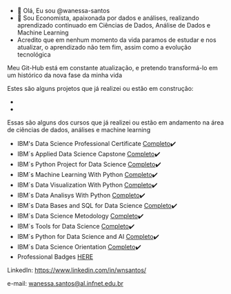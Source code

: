 - 👋 Olá, Eu sou @wanessa-santos
- 👀 Sou Economista, apaixonada por dados e análises, realizando aprendizado continuado em Ciências de Dados, Análise de Dados e Machine Learning
- Acredito que em nenhum momento da vida paramos de estudar e nos atualizar, o aprendizado não tem fim, assim como a evolução tecnológica

Meu Git-Hub está em constante atualização, e pretendo transformá-lo em um histórico da nova fase da minha vida

Estes são alguns projetos que já realizei ou estão em construção:

-
-

Essas são alguns dos cursos que já realizei ou estão em andamento na área de ciências de dados, análises e machine learning

- IBM's Data Science Professional Certificate <a href="https://www.credly.com/badges/d54a2cf7-c9c3-4bef-abb6-62ed75956b3e">Completo</a>✔️
- IBM´s Applied Data Science Capstone <a href="https://www.credly.com/badges/575c1013-26b3-432c-ae81-dde3320f3f8f">Completo</a>✔️
- IBM´s Python Project for Data Science <a href="https://www.credly.com/badges/fc6f6bac-33d5-473e-9061-871813c44059">Completo</a>✔️
- IBM´s Machine Learning With Python <a href="https://www.credly.com/badges/7d2dbb27-c486-4643-9dd3-f0bc165dfc95">Completo</a>✔️
- IBM´s Data Visualization With Python <a href="https://www.credly.com/badges/aaf06b5d-5ab5-4c8e-aafd-0873bdc80cfc">Completo</a>✔️
- IBM´s Data Analisys With Python <a href="https://www.credly.com/badges/eb3377ed-fc13-4b2d-8c89-3e203240067f">Completo</a>✔️
- IBM´s Data Bases and SQL for Data Science <a href="https://www.credly.com/badges/0688ff4f-ab50-4d5e-a324-a57983659f2e">Completo</a>✔️
- IBM´s Data Science Metodology <a href="https://www.credly.com/badges/e04cdbf0-d811-478c-9b49-740207e0a229">Completo</a>✔️
- IBM´s Tools for Data Science <a href="https://www.credly.com/badges/3af5953b-30e1-48ab-aa24-debf3023ff0b">Completo</a>✔️
- IBM´s Python for Data Science and AI <a href="https://www.credly.com/badges/7639d32f-3399-4a07-8fa9-cb1a4829ee61">Completo</a>✔️
- IBM´s Data Science Orientation <a href="https://www.credly.com/badges/0977f736-ff2a-4d1c-87b3-ec0f7e5479a7">Completo</a>✔️
- Professional Badges <a href="https://www.credly.com/users/wanessa-nunes-dos-santos/badges">HERE</a>

LinkedIn: https://www.linkedin.com/in/wnsantos/

e-mail: wanessa.santos@al.infnet.edu.br

<!--- Machine Learning and Data Science Projects
Machine Learning - Supervised
ML - Regression: House Pricing Models Comparison

ML - Best Classifier (KNN x DecTree x SVM x LogistRegr): Loan Status⚡

ML - Classification - SVM: Cancer detection

ML - Classification - Decision_Tree: Medical Drug Research

ML - Classification - KNN: Customer Customized Offer

ML - Classification -Logistic Regression: Customer Churn

Machine Learning - Unsupervised
ML - Clustering- K-Means: Customer Segmentation

🚧 Under Construction <--🚧

PySpark
PySpark MLlib - ML Pipeline Random Forest - Car price prediction⚡

🚧 Under Construction <--🚧

Recommender Systems
ML - Recommender System - Content-Based: Movie Recommender⚡

ML - Recommender System - Collaborative Filtering: User-User Movie Recommender⚡

Data Analysis and Data Visualization
NLP - Wordcloud for Alice Novel⚡

DataViz Clustering Markers - San Francisco Crimes⚡

DataViz - San Francisco Crime Choropleth Map

Data Analysis - Survey Analysis of Data Science Interest

Artificial Intelligence and Machine Learning Engines
AIDAN - Student Advisor Bot - powered by Watson Assistant and Discovery Integration - NLP, Content Tagging, Keyword Extraction⚡

H2O AutoML - Term Deposit Prediction⚡

Auto AI - IBM Watson - Iris Flower Multiclass Deploy⚡

Chatbot powered by IBM Watson Assistant API - Flower Shop

🚧 Under Construction <--🚧
--->
<!---
wanessa-santos/wanessa-santos is a ✨ special ✨ repository because its `README.md` (this file) appears on your GitHub profile.
You can click the Preview link to take a look at your changes.
--->
